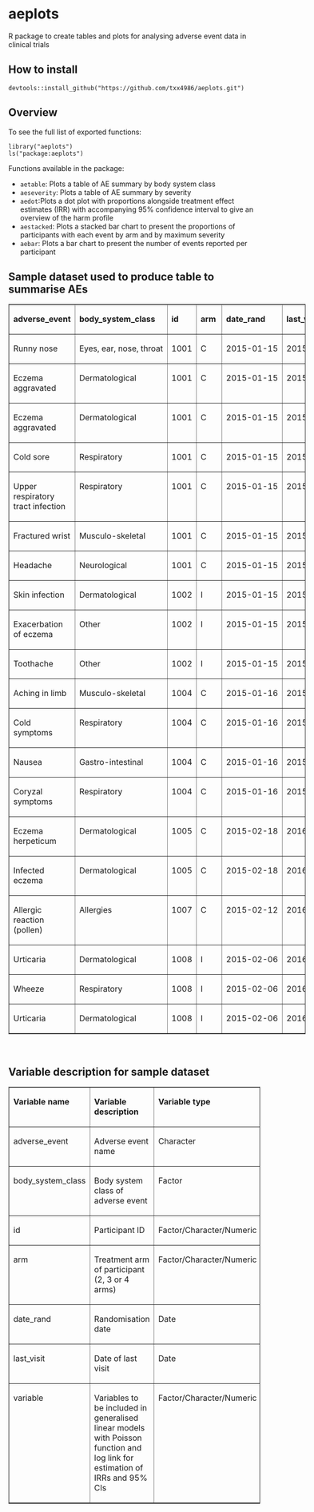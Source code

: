 # aeplots
R package to create tables and plots for analysing adverse event data in clinical trials

## How to install
```
devtools::install_github("https://github.com/txx4986/aeplots.git")
```

## Overview
To see the full list of exported functions:
```
library("aeplots")
ls("package:aeplots")
```
Functions available in the package:

-   `aetable`: Plots a table of AE summary by body system class
-   `aeseverity`: Plots a table of AE summary by severity
-   `aedot`:Plots a dot plot with proportions alongside treatment effect estimates (IRR) with accompanying 95% confidence interval to give an overview of the harm profile
-   `aestacked`: Plots a stacked bar chart to present the proportions of participants with each event by arm and by maximum severity
-   `aebar`: Plots a bar chart to present the number of events reported per participant

## Sample dataset used to produce table to summarise AEs
<table style="width: 595px;" border="1" cellspacing="0" cellpadding="0">
<tbody>
<tr>
<td valign="top" width="110">
<p><strong>adverse_event</strong></p>
</td>
<td valign="top" nowrap="nowrap" width="129">
<p><strong>body_system_class</strong></p>
</td>
<td valign="top" nowrap="nowrap" width="39">
<p><strong>id</strong></p>
</td>
<td valign="top" nowrap="nowrap" width="34">
<p><strong>arm</strong></p>
</td>
<td valign="top" nowrap="nowrap" width="84">
<p><strong>date_rand</strong></p>
</td>
<td valign="top" nowrap="nowrap" width="76">
<p><strong>last_visit</strong></p>
</td>
<td valign="top" width="59">
<p><strong>variable1</strong></p>
</td>
<td valign="top" width="64">
<p><strong>variable2</strong></p>
</td>
</tr>
<tr>
<td valign="top" width="110">
<p>Runny nose</p>
</td>
<td valign="top" nowrap="nowrap" width="129">
<p>Eyes, ear, nose, throat</p>
</td>
<td valign="top" nowrap="nowrap" width="39">
<p>1001</p>
</td>
<td valign="top" nowrap="nowrap" width="34">
<p>C</p>
</td>
<td valign="top" nowrap="nowrap" width="84">
<p>2015-01-15</p>
</td>
<td valign="top" nowrap="nowrap" width="76">
<p>2015-12-23</p>
</td>
<td valign="top" width="59">
<p>1</p>
</td>
<td valign="top" width="64">
<p>234</p>
</td>
</tr>
<tr>
<td valign="top" width="110">
<p>Eczema aggravated</p>
</td>
<td valign="top" nowrap="nowrap" width="129">
<p>Dermatological</p>
</td>
<td valign="top" nowrap="nowrap" width="39">
<p>1001</p>
</td>
<td valign="top" nowrap="nowrap" width="34">
<p>C</p>
</td>
<td valign="top" nowrap="nowrap" width="84">
<p>2015-01-15</p>
</td>
<td valign="top" nowrap="nowrap" width="76">
<p>2015-12-23</p>
</td>
<td valign="top" width="59">
<p>1</p>
</td>
<td valign="top" width="64">
<p>234</p>
</td>
</tr>
<tr>
<td valign="top" width="110">
<p>Eczema aggravated</p>
</td>
<td valign="top" nowrap="nowrap" width="129">
<p>Dermatological</p>
</td>
<td valign="top" nowrap="nowrap" width="39">
<p>1001</p>
</td>
<td valign="top" nowrap="nowrap" width="34">
<p>C</p>
</td>
<td valign="top" nowrap="nowrap" width="84">
<p>2015-01-15</p>
</td>
<td valign="top" nowrap="nowrap" width="76">
<p>2015-12-23</p>
</td>
<td valign="top" width="59">
<p>1</p>
</td>
<td valign="top" width="64">
<p>234</p>
</td>
</tr>
<tr>
<td valign="top" width="110">
<p>Cold sore</p>
</td>
<td valign="top" nowrap="nowrap" width="129">
<p>Respiratory</p>
</td>
<td valign="top" nowrap="nowrap" width="39">
<p>1001</p>
</td>
<td valign="top" nowrap="nowrap" width="34">
<p>C</p>
</td>
<td valign="top" nowrap="nowrap" width="84">
<p>2015-01-15</p>
</td>
<td valign="top" nowrap="nowrap" width="76">
<p>2015-12-23</p>
</td>
<td valign="top" width="59">
<p>1</p>
</td>
<td valign="top" width="64">
<p>234</p>
</td>
</tr>
<tr>
<td valign="top" width="110">
<p>Upper respiratory tract infection</p>
</td>
<td valign="top" nowrap="nowrap" width="129">
<p>Respiratory</p>
</td>
<td valign="top" nowrap="nowrap" width="39">
<p>1001</p>
</td>
<td valign="top" nowrap="nowrap" width="34">
<p>C</p>
</td>
<td valign="top" nowrap="nowrap" width="84">
<p>2015-01-15</p>
</td>
<td valign="top" nowrap="nowrap" width="76">
<p>2015-12-23</p>
</td>
<td valign="top" width="59">
<p>1</p>
</td>
<td valign="top" width="64">
<p>234</p>
</td>
</tr>
<tr>
<td valign="top" width="110">
<p>Fractured wrist</p>
</td>
<td valign="top" nowrap="nowrap" width="129">
<p>Musculo-skeletal</p>
</td>
<td valign="top" nowrap="nowrap" width="39">
<p>1001</p>
</td>
<td valign="top" nowrap="nowrap" width="34">
<p>C</p>
</td>
<td valign="top" nowrap="nowrap" width="84">
<p>2015-01-15</p>
</td>
<td valign="top" nowrap="nowrap" width="76">
<p>2015-12-23</p>
</td>
<td valign="top" width="59">
<p>1</p>
</td>
<td valign="top" width="64">
<p>234</p>
</td>
</tr>
<tr>
<td valign="top" width="110">
<p>Headache</p>
</td>
<td valign="top" nowrap="nowrap" width="129">
<p>Neurological</p>
</td>
<td valign="top" nowrap="nowrap" width="39">
<p>1001</p>
</td>
<td valign="top" nowrap="nowrap" width="34">
<p>C</p>
</td>
<td valign="top" nowrap="nowrap" width="84">
<p>2015-01-15</p>
</td>
<td valign="top" nowrap="nowrap" width="76">
<p>2015-12-23</p>
</td>
<td valign="top" width="59">
<p>1</p>
</td>
<td valign="top" width="64">
<p>234</p>
</td>
</tr>
<tr>
<td valign="top" width="110">
<p>Skin infection</p>
</td>
<td valign="top" nowrap="nowrap" width="129">
<p>Dermatological</p>
</td>
<td valign="top" nowrap="nowrap" width="39">
<p>1002</p>
</td>
<td valign="top" nowrap="nowrap" width="34">
<p>I</p>
</td>
<td valign="top" nowrap="nowrap" width="84">
<p>2015-01-15</p>
</td>
<td valign="top" nowrap="nowrap" width="76">
<p>2015-12-22</p>
</td>
<td valign="top" width="59">
<p>0</p>
</td>
<td valign="top" width="64">
<p>789</p>
</td>
</tr>
<tr>
<td valign="top" width="110">
<p>Exacerbation of eczema</p>
</td>
<td valign="top" nowrap="nowrap" width="129">
<p>Other</p>
</td>
<td valign="top" nowrap="nowrap" width="39">
<p>1002</p>
</td>
<td valign="top" nowrap="nowrap" width="34">
<p>I</p>
</td>
<td valign="top" nowrap="nowrap" width="84">
<p>2015-01-15</p>
</td>
<td valign="top" nowrap="nowrap" width="76">
<p>2015-12-22</p>
</td>
<td valign="top" width="59">
<p>0</p>
</td>
<td valign="top" width="64">
<p>789</p>
</td>
</tr>
<tr>
<td valign="top" width="110">
<p>Toothache</p>
</td>
<td valign="top" nowrap="nowrap" width="129">
<p>Other</p>
</td>
<td valign="top" nowrap="nowrap" width="39">
<p>1002</p>
</td>
<td valign="top" nowrap="nowrap" width="34">
<p>I</p>
</td>
<td valign="top" nowrap="nowrap" width="84">
<p>2015-01-15</p>
</td>
<td valign="top" nowrap="nowrap" width="76">
<p>2015-12-22</p>
</td>
<td valign="top" width="59">
<p>0</p>
</td>
<td valign="top" width="64">
<p>789</p>
</td>
</tr>
<tr>
<td valign="top" width="110">
<p>Aching in limb</p>
</td>
<td valign="top" nowrap="nowrap" width="129">
<p>Musculo-skeletal</p>
</td>
<td valign="top" nowrap="nowrap" width="39">
<p>1004</p>
</td>
<td valign="top" nowrap="nowrap" width="34">
<p>C</p>
</td>
<td valign="top" nowrap="nowrap" width="84">
<p>2015-01-16</p>
</td>
<td valign="top" nowrap="nowrap" width="76">
<p>2015-12-14</p>
</td>
<td valign="top" width="59">
<p>0</p>
</td>
<td valign="top" width="64">
<p>456</p>
</td>
</tr>
<tr>
<td valign="top" width="110">
<p>Cold symptoms</p>
</td>
<td valign="top" nowrap="nowrap" width="129">
<p>Respiratory</p>
</td>
<td valign="top" nowrap="nowrap" width="39">
<p>1004</p>
</td>
<td valign="top" nowrap="nowrap" width="34">
<p>C</p>
</td>
<td valign="top" nowrap="nowrap" width="84">
<p>2015-01-16</p>
</td>
<td valign="top" nowrap="nowrap" width="76">
<p>2015-12-14</p>
</td>
<td valign="top" width="59">
<p>0</p>
</td>
<td valign="top" width="64">
<p>456</p>
</td>
</tr>
<tr>
<td valign="top" width="110">
<p>Nausea</p>
</td>
<td valign="top" nowrap="nowrap" width="129">
<p>Gastro-intestinal</p>
</td>
<td valign="top" nowrap="nowrap" width="39">
<p>1004</p>
</td>
<td valign="top" nowrap="nowrap" width="34">
<p>C</p>
</td>
<td valign="top" nowrap="nowrap" width="84">
<p>2015-01-16</p>
</td>
<td valign="top" nowrap="nowrap" width="76">
<p>2015-12-14</p>
</td>
<td valign="top" width="59">
<p>0</p>
</td>
<td valign="top" width="64">
<p>456</p>
</td>
</tr>
<tr>
<td valign="top" width="110">
<p>Coryzal symptoms</p>
</td>
<td valign="top" nowrap="nowrap" width="129">
<p>Respiratory</p>
</td>
<td valign="top" nowrap="nowrap" width="39">
<p>1004</p>
</td>
<td valign="top" nowrap="nowrap" width="34">
<p>C</p>
</td>
<td valign="top" nowrap="nowrap" width="84">
<p>2015-01-16</p>
</td>
<td valign="top" nowrap="nowrap" width="76">
<p>2015-12-14</p>
</td>
<td valign="top" width="59">
<p>0</p>
</td>
<td valign="top" width="64">
<p>456</p>
</td>
</tr>
<tr>
<td valign="top" width="110">
<p>Eczema herpeticum</p>
</td>
<td valign="top" nowrap="nowrap" width="129">
<p>Dermatological</p>
</td>
<td valign="top" nowrap="nowrap" width="39">
<p>1005</p>
</td>
<td valign="top" nowrap="nowrap" width="34">
<p>C</p>
</td>
<td valign="top" nowrap="nowrap" width="84">
<p>2015-02-18</p>
</td>
<td valign="top" nowrap="nowrap" width="76">
<p>2016-01-20</p>
</td>
<td valign="top" width="59">
<p>1</p>
</td>
<td valign="top" width="64">
<p>999</p>
</td>
</tr>
<tr>
<td valign="top" width="110">
<p>Infected eczema</p>
</td>
<td valign="top" nowrap="nowrap" width="129">
<p>Dermatological</p>
</td>
<td valign="top" nowrap="nowrap" width="39">
<p>1005</p>
</td>
<td valign="top" nowrap="nowrap" width="34">
<p>C</p>
</td>
<td valign="top" nowrap="nowrap" width="84">
<p>2015-02-18</p>
</td>
<td valign="top" nowrap="nowrap" width="76">
<p>2016-01-20</p>
</td>
<td valign="top" width="59">
<p>1</p>
</td>
<td valign="top" width="64">
<p>999</p>
</td>
</tr>
<tr>
<td valign="top" width="110">
<p>Allergic reaction (pollen)</p>
</td>
<td valign="top" nowrap="nowrap" width="129">
<p>Allergies</p>
</td>
<td valign="top" nowrap="nowrap" width="39">
<p>1007</p>
</td>
<td valign="top" nowrap="nowrap" width="34">
<p>C</p>
</td>
<td valign="top" nowrap="nowrap" width="84">
<p>2015-02-12</p>
</td>
<td valign="top" nowrap="nowrap" width="76">
<p>2016-01-18</p>
</td>
<td valign="top" width="59">
<p>0</p>
</td>
<td valign="top" width="64">
<p>101</p>
</td>
</tr>
<tr>
<td valign="top" width="110">
<p>Urticaria</p>
</td>
<td valign="top" nowrap="nowrap" width="129">
<p>Dermatological</p>
</td>
<td valign="top" nowrap="nowrap" width="39">
<p>1008</p>
</td>
<td valign="top" nowrap="nowrap" width="34">
<p>I</p>
</td>
<td valign="top" nowrap="nowrap" width="84">
<p>2015-02-06</p>
</td>
<td valign="top" nowrap="nowrap" width="76">
<p>2016-01-04</p>
</td>
<td valign="top" width="59">
<p>1</p>
</td>
<td valign="top" width="64">
<p>567</p>
</td>
</tr>
<tr>
<td valign="top" width="110">
<p>Wheeze</p>
</td>
<td valign="top" nowrap="nowrap" width="129">
<p>Respiratory</p>
</td>
<td valign="top" nowrap="nowrap" width="39">
<p>1008</p>
</td>
<td valign="top" nowrap="nowrap" width="34">
<p>I</p>
</td>
<td valign="top" nowrap="nowrap" width="84">
<p>2015-02-06</p>
</td>
<td valign="top" nowrap="nowrap" width="76">
<p>2016-01-04</p>
</td>
<td valign="top" width="59">
<p>1</p>
</td>
<td valign="top" width="64">
<p>567</p>
</td>
</tr>
<tr>
<td valign="top" width="110">
<p>Urticaria</p>
</td>
<td valign="top" nowrap="nowrap" width="129">
<p>Dermatological</p>
</td>
<td valign="top" nowrap="nowrap" width="39">
<p>1008</p>
</td>
<td valign="top" nowrap="nowrap" width="34">
<p>I</p>
</td>
<td valign="top" nowrap="nowrap" width="84">
<p>2015-02-06</p>
</td>
<td valign="top" nowrap="nowrap" width="76">
<p>2016-01-04</p>
</td>
<td valign="top" width="59">
<p>1</p>
</td>
<td valign="top" width="64">
<p>567</p>
</td>
</tr>
</tbody>
</table>
<p>&nbsp;</p>

## Variable description for sample dataset
<table border="1" cellspacing="0" cellpadding="0">
<tbody>
<tr>
<td valign="top" width="121">
<p><strong>Variable name</strong></p>
</td>
<td valign="top" width="400">
<p><strong>Variable description</strong></p>
</td>
<td valign="top" width="237">
<p><strong>Variable type</strong></p>
</td>
</tr>
<tr>
<td valign="top" width="121">
<p>adverse_event</p>
</td>
<td valign="top" width="400">
<p>Adverse event name</p>
</td>
<td valign="top" width="237">
<p>Character</p>
</td>
</tr>
<tr>
<td valign="top" width="121">
<p>body_system_class</p>
</td>
<td valign="top" width="400">
<p>Body system class of adverse event</p>
</td>
<td valign="top" width="237">
<p>Factor</p>
</td>
</tr>
<tr>
<td valign="top" width="121">
<p>id</p>
</td>
<td valign="top" width="400">
<p>Participant ID</p>
</td>
<td valign="top" width="237">
<p>Factor/Character/Numeric</p>
</td>
</tr>
<tr>
<td valign="top" width="121">
<p>arm</p>
</td>
<td valign="top" width="400">
<p>Treatment arm of participant (2, 3 or 4 arms)</p>
</td>
<td valign="top" width="237">
<p>Factor/Character/Numeric</p>
</td>
</tr>
<tr>
<td valign="top" width="121">
<p>date_rand</p>
</td>
<td valign="top" width="400">
<p>Randomisation date</p>
</td>
<td valign="top" width="237">
<p>Date</p>
</td>
</tr>
<tr>
<td valign="top" width="121">
<p>last_visit</p>
</td>
<td valign="top" width="400">
<p>Date of last visit</p>
</td>
<td valign="top" width="237">
<p>Date</p>
</td>
</tr>
<tr>
<td valign="top" width="121">
<p>variable</p>
</td>
<td valign="top" width="400">
<p>Variables to be included in generalised linear models with Poisson function and log link for estimation of IRRs and 95% CIs</p>
</td>
<td valign="top" width="237">
<p>Factor/Character/Numeric</p>
</td>
</tr>
</tbody>
</table>
